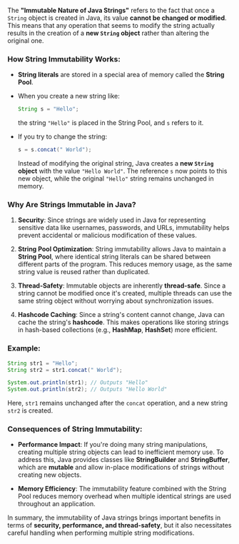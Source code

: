 The **"Immutable Nature of Java Strings"** refers to the fact that once a `String` object is created in Java, its value **cannot be changed or modified**. This means that any operation that seems to modify the string actually results in the creation of a **new `String` object** rather than altering the original one.

### How String Immutability Works:

- **String literals** are stored in a special area of memory called the **String Pool**.
- When you create a new string like:
  ```java
  String s = "Hello";
  ```
  the string `"Hello"` is placed in the String Pool, and `s` refers to it.

- If you try to change the string:
  ```java
  s = s.concat(" World");
  ```
  Instead of modifying the original string, Java creates a **new `String` object** with the value `"Hello World"`. The reference `s` now points to this new object, while the original `"Hello"` string remains unchanged in memory.

### Why Are Strings Immutable in Java?

1. **Security**: Since strings are widely used in Java for representing sensitive data like usernames, passwords, and URLs, immutability helps prevent accidental or malicious modification of these values.

2. **String Pool Optimization**: String immutability allows Java to maintain a **String Pool**, where identical string literals can be shared between different parts of the program. This reduces memory usage, as the same string value is reused rather than duplicated.

3. **Thread-Safety**: Immutable objects are inherently **thread-safe**. Since a string cannot be modified once it's created, multiple threads can use the same string object without worrying about synchronization issues.

4. **Hashcode Caching**: Since a string's content cannot change, Java can cache the string's **hashcode**. This makes operations like storing strings in hash-based collections (e.g., **HashMap**, **HashSet**) more efficient.

### Example:

```java
String str1 = "Hello";
String str2 = str1.concat(" World");

System.out.println(str1); // Outputs "Hello"
System.out.println(str2); // Outputs "Hello World"
```

Here, `str1` remains unchanged after the `concat` operation, and a new string `str2` is created.

### Consequences of String Immutability:

- **Performance Impact**: If you're doing many string manipulations, creating multiple string objects can lead to inefficient memory use. To address this, Java provides classes like **StringBuilder** and **StringBuffer**, which are **mutable** and allow in-place modifications of strings without creating new objects.

- **Memory Efficiency**: The immutability feature combined with the String Pool reduces memory overhead when multiple identical strings are used throughout an application.

In summary, the immutability of Java strings brings important benefits in terms of **security, performance, and thread-safety**, but it also necessitates careful handling when performing multiple string modifications.